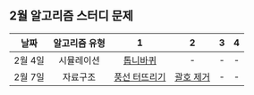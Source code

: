 ## 2월 알고리즘 스터디 문제

|   날짜    | 알고리즘 유형 |                                  1                                   |                             2                             |  3  |  4  |
| :-------: | :-----------: | :------------------------------------------------------------------: | :-------------------------------------------------------: | :-: | :-: |
|  2월 4일  |  시뮬레이션   |           [톱니바퀴](https://www.acmicpc.net/problem/14891)           |                             -                             |  -  |  -  |
|  2월 7일  |   자료구조    |         [풍선 터뜨리기](https://www.acmicpc.net/problem/2346)         |     [괄호 제거](https://www.acmicpc.net/problem/2800)      |  -  |  -  |

